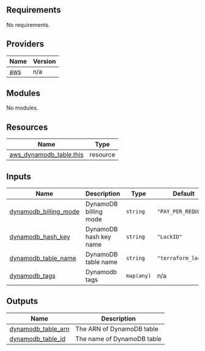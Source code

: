 <!-- BEGIN_TF_DOCS -->
## Requirements

No requirements.

## Providers

| Name | Version |
|------|---------|
| <a name="provider_aws"></a> [aws](#provider\_aws) | n/a |

## Modules

No modules.

## Resources

| Name | Type |
|------|------|
| [aws_dynamodb_table.this](https://registry.terraform.io/providers/hashicorp/aws/latest/docs/resources/dynamodb_table) | resource |

## Inputs

| Name | Description | Type | Default | Required |
|------|-------------|------|---------|:--------:|
| <a name="input_dynamodb_billing_mode"></a> [dynamodb\_billing\_mode](#input\_dynamodb\_billing\_mode) | DynamoDB billing mode | `string` | `"PAY_PER_REQUEST"` | no |
| <a name="input_dynamodb_hash_key"></a> [dynamodb\_hash\_key](#input\_dynamodb\_hash\_key) | DynamoDB hash key name | `string` | `"LockID"` | no |
| <a name="input_dynamodb_table_name"></a> [dynamodb\_table\_name](#input\_dynamodb\_table\_name) | DynamoDB table name | `string` | `"terraform_lock"` | no |
| <a name="input_dynamodb_tags"></a> [dynamodb\_tags](#input\_dynamodb\_tags) | Dynamodb tags | `map(any)` | n/a | yes |

## Outputs

| Name | Description |
|------|-------------|
| <a name="output_dynamodb_table_arn"></a> [dynamodb\_table\_arn](#output\_dynamodb\_table\_arn) | The ARN of DynamoDB table |
| <a name="output_dynamodb_table_id"></a> [dynamodb\_table\_id](#output\_dynamodb\_table\_id) | The name of DynamoDB table |
<!-- END_TF_DOCS -->